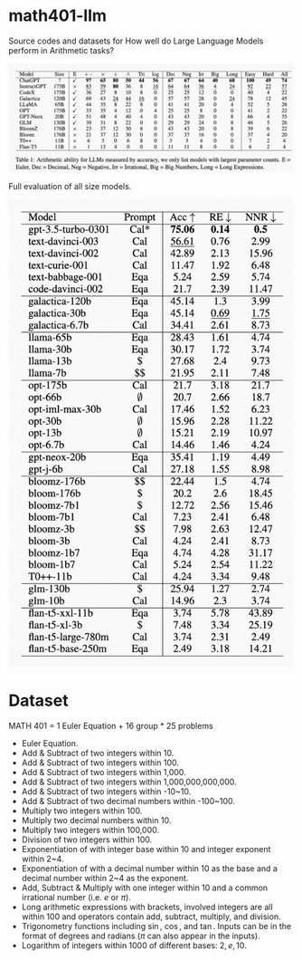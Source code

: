 # math401-llm
Source codes and datasets for How well do Large Language Models perform in Arithmetic tasks?

![Main](math401_1.png)

Full evaluation of all size models.

![Full](math401_2.png)

# Dataset
MATH 401 = 1 Euler Equation + 16 group * 25 problems

- Euler Equation.
- Add \& Subtract of two integers within 10.
- Add \& Subtract of two integers within 100.
- Add \& Subtract of two integers within 1,000.
- Add \& Subtract of two integers within 1,000,000,000,000.
- Add \& Subtract of two integers within -10~10.
- Add \& Subtract of two decimal numbers within -100~100.
- Multiply two integers within 100.
- Multiply two decimal numbers within 10.
- Multiply two integers within 100,000.
- Division of two integers within 100.
- Exponentiation of with integer base within 10 and integer exponent within 2~4.
- Exponentiation of with a decimal number within 10 as the base and a decimal number within 2~4 as the exponent.
- Add, Subtract \& Multiply with one integer within 10 and a common irrational number (i.e. $e$ or $\pi$).
- Long arithmetic expressions with brackets, involved integers are all within 100 and operators contain add, subtract, multiply, and division.
- Trigonometry functions including $\sin$, $\cos$, and $\tan$. Inputs can be in the format of degrees and radians ($\pi$ can also appear in the inputs).
- Logarithm of integers within 1000 of different bases: $2,e,10$.
